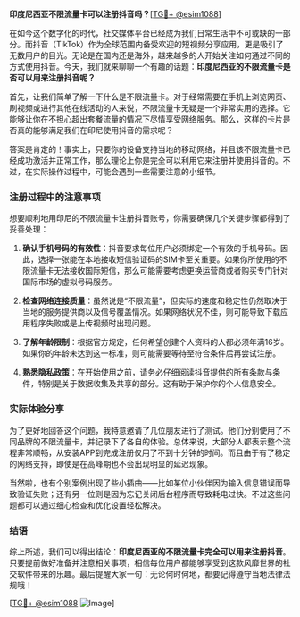 **印度尼西亚不限流量卡可以注册抖音吗？**[[TG💪+ @esim1088](https://t.me/s/esim1088)]

在如今这个数字化的时代，社交媒体平台已经成为我们日常生活中不可或缺的一部分。而抖音（TikTok）作为全球范围内备受欢迎的短视频分享应用，更是吸引了无数用户的目光。无论是在国内还是海外，越来越多的人开始关注如何通过不同的方式使用抖音。今天，我们就来聊聊一个有趣的话题：**印度尼西亚的不限流量卡是否可以用来注册抖音呢？**

首先，让我们简单了解一下什么是不限流量卡。对于经常需要在手机上浏览网页、刷视频或进行其他在线活动的人来说，不限流量卡无疑是一个非常实用的选择。它能够让你在不担心超出套餐流量的情况下尽情享受网络服务。那么，这样的卡片是否真的能够满足我们在印尼使用抖音的需求呢？

答案是肯定的！事实上，只要你的设备支持当地的移动网络，并且该不限流量卡已经成功激活并正常工作，那么理论上你是完全可以利用它来注册并使用抖音的。不过，在实际操作过程中，可能会遇到一些需要注意的小细节。

### 注册过程中的注意事项

想要顺利地用印尼的不限流量卡注册抖音账号，你需要确保几个关键步骤都得到了妥善处理：

1. **确认手机号码的有效性**：抖音要求每位用户必须绑定一个有效的手机号码。因此，选择一张能在本地接收短信验证码的SIM卡至关重要。如果你所使用的不限流量卡无法接收国际短信，那么可能需要考虑更换运营商或者购买专门针对国际市场的虚拟号码服务。

2. **检查网络连接质量**：虽然说是“不限流量”，但实际的速度和稳定性仍然取决于当地的服务提供商以及信号覆盖情况。如果网络状况不佳，则可能导致下载应用程序失败或是上传视频时出现问题。

3. **了解年龄限制**：根据官方规定，任何希望创建个人资料的人都必须年满16岁。如果你的年龄未达到这一标准，则可能需要等待至符合条件后再尝试注册。

4. **熟悉隐私政策**：在开始使用之前，请务必仔细阅读抖音提供的所有条款与条件，特别是关于数据收集及共享的部分。这有助于保护你的个人信息安全。

### 实际体验分享

为了更好地回答这个问题，我特意邀请了几位朋友进行了测试。他们分别使用了不同品牌的不限流量卡，并记录下了各自的体验。总体来说，大部分人都表示整个流程非常顺畅，从安装APP到完成注册仅用了不到十分钟的时间。而且由于有了稳定的网络支持，即使是在高峰期也不会出现明显的延迟现象。

当然啦，也有个别案例出现了些小插曲——比如某位小伙伴因为输入信息错误而导致验证失败；还有另一位则是因为忘记关闭后台程序而导致耗电过快。不过这些问题都可以通过细心检查和优化设置轻松解决。

### 结语

综上所述，我们可以得出结论：**印度尼西亚的不限流量卡完全可以用来注册抖音**。只要提前做好准备并注意相关事项，相信每位用户都能够享受到这款风靡世界的社交软件带来的乐趣。最后提醒大家一句：无论何时何地，都要记得遵守当地法律法规哦！

[[TG💪+ @esim1088](https://t.me/s/esim1088) ![Image](https://i.postimg.cc/4NQfJmqS/Snipaste-2025-05-13-00-14-12.png)]